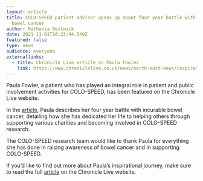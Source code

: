 ```yaml
---
layout: article
title: COLO-SPEED patient advisor opens up about four year battle with incurable
  bowel cancer
author: Nathania Bestwick
date: 2021-11-01T16:23:44.549Z
featured: false
type: news
audience: everyone
externallinks:
  - title: Chronicle Live article on Paula Fowler
    link: https://www.chroniclelive.co.uk/news/north-east-news/inspirational-east-boldon-mum-two-21884282
---
```

Paula Fowler, a patient who has played an integral role in patient and public involvement activities for COLO-SPEED, has been featured on the Chronicle Live website.

In the [article](https://www.chroniclelive.co.uk/news/north-east-news/inspirational-east-boldon-mum-two-21884282), Paula describes her four year battle with incurable bowel cancer, detailing how she has dedicated her life to helping others through supporting various charities and becoming involved in COLO-SPEED research.

The COLO-SPEED research team would like to thank Paula for everything she has done in raising awareness of bowel cancer and in supporting COLO-SPEED.

If you’d like to find out more about Paula’s inspirational journey, make sure to read the full [article](https://www.chroniclelive.co.uk/news/north-east-news/inspirational-east-boldon-mum-two-21884282) on the Chronicle Live website.